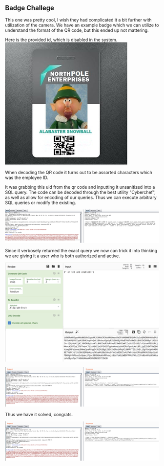 ## Badge Challege

This one was pretty cool, I wish they had complicated it a bit further with utilization of the camera. We have an example badge which we can utilize to understand the format of the QR code, but this ended up not mattering.

Here is the provided id, which is disabled in the system.
![id](alabaster_badge.png)

When decoding the QR code it turns out to be assorted characters which was the employee ID.

It was grabbing this uid from the qr code and inputting it unsanitized into a SQL query. The code can be decoded through the best utility "Cyberchef", as well as allow for encoding of our queries. Thus we can execute arbitrary SQL queries or modify the existing.

![sqliTest](sqliTest.png)

Since it verbosely returned the exact query we now can trick it into thinking we are giving it a user who is both authorized and active.

![solut](cyberchefSolut.png)

![solution.png](solution.png)

Thus we have it solved, congrats.

![sovledd](solution.png)
